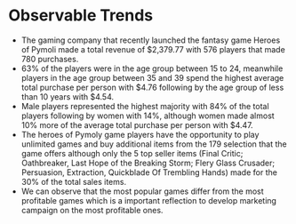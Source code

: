 # Observable Trends
* The gaming company that recently launched the fantasy game Heroes of Pymoli made a total revenue of $2,379.77 with 576 players that made 780 purchases. 
* 63% of the players were in the age group between 15 to 24, meanwhile players in the age group between 35 and 39 spend the highest average total purchase per person with $4.76 following by the age group of less than 10 years with $4.54. 
* Male players represented the highest majority with 84% of the total players following by women with 14%, although women made almost 10% more of the average total purchase per person with $4.47.
* The heroes of Pymoly game players have the opportunity to play unlimited games and buy additional items from the 179 selection that the game offers although only the 5 top seller items (Final Critic; Oathbreaker, Last Hope of the Breaking Storm; Flery Glass Crusader; Persuasion, Extraction, Quickblade Of Trembling Hands) made for the 30% of the total sales items.
* We can observe that the most popular games differ from the most profitable games which is a important reflection to develop marketing campaign on the most profitable ones.
